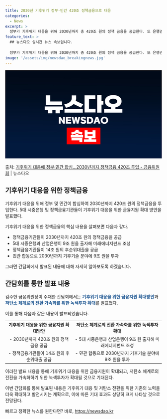 ```yaml
---
title: 2030년 기후위기 정부·민간 420조 정책금융으로 대응
categories:
  - News
excerpt: >
  정부가 기후위기 대응을 위해 2030년까지 총 420조 원의 정책 금융을 공급한다. 또 은행권은 9조 원 규…
feature_text: >
  ## 뉴스다오 실시간 뉴스 속보입니다.

  정부가 기후위기 대응을 위해 2030년까지 총 420조 원의 정책 금융을 공급한다. 또 은행권은 9조 원 규…
image: '/assets/img/newsdao_breakingnews.jpg'
---
```


![뉴스다오 속보](/assets/img/newsdao_breakingnews.jpg)

<p>출처: <a href="https://newsdao.kr/3376" rel="dofollow">기후위기 대응에 정부·민간 합심…2030년까지 정책금융 420조 투입 - 금융위원회</a> | 뉴스다오</p>

<h2 data-ke-size="size26">기후위기 대응을 위한 정책금융</h2>
기후위기 대응을 위해 정부 및 민간이 합심하여 2030년까지 420조 원의 정책금융을 투입한다. 5대 시중은행 및 정책금융기관들이 기후위기 대응을 위한 금융지원 확대 방안을 발표했다.

<p data-ke-size="size16">기후위기 대응을 위한 정책금융의 핵심 내용을 살펴보면 다음과 같다.</p>

<ul>
  <li>정책금융기관들이 2030년까지 420조 원의 정책금융을 공급</li>
  <li>5대 시중은행과 산업은행이 9조 원을 출자해 미래에너지펀드 조성</li>
  <li>정책금융기관들이 14조 원의 후순위대출을 공급</li>
  <li>민관 합동으로 2030년까지 기후기술 분야에 9조 원을 투자</li>
</ul>

그러면 간담회에서 발표된 내용에 대해 자세히 알아보도록 하겠습니다.

<h2 data-ke-size="size26">간담회를 통한 발표 내용</h2>
김주현 금융위원장이 주재한 간담회에서는 <b><span style="color: #1a5490;">기후위기 대응을 위한 금융지원 확대방안</span></b>과 <b><span style="color: #1a5490;">저탄소 체계로의 전환 가속화를 위한 녹색투자 확대</span></b>를 발표했다.

이를 통해 다음과 같은 내용이 발표되었습니다.

<table>
  <tr>
    <td style="text-align: center; height: 17px;"><b>기후위기 대응을 위한 금융지원 확대방안</b></td>
    <td style="text-align: center; height: 17px;"><b>저탄소 체계로의 전환 가속화를 위한 녹색투자 확대</b></td>
  </tr>
  <tr>
    <td style="text-align: center; height: 17px;">- 2030년까지 420조 원의 정책금융 공급</td>
    <td style="text-align: center; height: 17px;">- 5대 시중은행과 산업은행이 9조 원 출자해 미래에너지펀드 조성</td>
  </tr>
  <tr>
    <td style="text-align: center; height: 17px;">- 정책금융기관들이 14조 원의 후순위대출 공급</td>
    <td style="text-align: center; height: 17px;">- 민관 합동으로 2030년까지 기후기술 분야에 9조 원을 투자</td>
  </tr>
</table>

이러한 발표 내용을 통해 기후위기 대응을 위한 금융지원이 확대되고, 저탄소 체계로의 전환을 가속화하기 위한 녹색투자가 확대될 것으로 기대된다.

이번 간담회를 통해 발표된 내용은 기후위기 대응 및 저탄소 전환을 위한 기존의 노력을 더욱 확대하고 발전시키는 계획으로, 이에 따른 기대 효과도 상당히 크게 나타날 것으로 전망된다. 

빠르고 정확한 뉴스를 원한다면? 바로, <a href="https://newsdao.kr" rel="dofollow">https://newsdao.kr</a>


